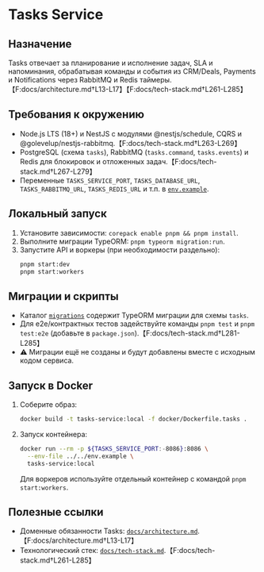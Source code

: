 # Tasks Service

## Назначение
Tasks отвечает за планирование и исполнение задач, SLA и напоминания, обрабатывая команды и события из CRM/Deals, Payments и Notifications через RabbitMQ и Redis таймеры.【F:docs/architecture.md†L13-L17】【F:docs/tech-stack.md†L261-L285】

## Требования к окружению
- Node.js LTS (18+) и NestJS с модулями @nestjs/schedule, CQRS и @golevelup/nestjs-rabbitmq.【F:docs/tech-stack.md†L263-L269】
- PostgreSQL (схема `tasks`), RabbitMQ (`tasks.command`, `tasks.events`) и Redis для блокировок и отложенных задач.【F:docs/tech-stack.md†L267-L279】
- Переменные `TASKS_SERVICE_PORT`, `TASKS_DATABASE_URL`, `TASKS_RABBITMQ_URL`, `TASKS_REDIS_URL` и т.п. в [`env.example`](../../env.example).

## Локальный запуск
1. Установите зависимости: `corepack enable pnpm && pnpm install`.
2. Выполните миграции TypeORM: `pnpm typeorm migration:run`.
3. Запустите API и воркеры (при необходимости раздельно):
   ```bash
   pnpm start:dev
   pnpm start:workers
   ```

## Миграции и скрипты
- Каталог [`migrations`](migrations/) содержит TypeORM миграции для схемы `tasks`.
- Для e2e/контрактных тестов задействуйте команды `pnpm test` и `pnpm test:e2e` (добавьте в `package.json`).【F:docs/tech-stack.md†L281-L285】
- ⚠️ Миграции ещё не созданы и будут добавлены вместе с исходным кодом сервиса.

## Запуск в Docker
1. Соберите образ:
   ```bash
   docker build -t tasks-service:local -f docker/Dockerfile.tasks .
   ```
2. Запуск контейнера:
   ```bash
   docker run --rm -p ${TASKS_SERVICE_PORT:-8086}:8086 \
     --env-file ../../env.example \
     tasks-service:local
   ```
   Для воркеров используйте отдельный контейнер с командой `pnpm start:workers`.

## Полезные ссылки
- Доменные обязанности Tasks: [`docs/architecture.md`](../../docs/architecture.md#1-общая-структура-сервисов).【F:docs/architecture.md†L13-L17】
- Технологический стек: [`docs/tech-stack.md`](../../docs/tech-stack.md#tasks).【F:docs/tech-stack.md†L261-L285】
